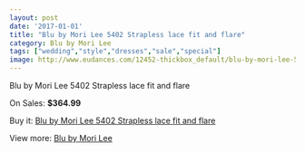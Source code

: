 ```yaml
---
layout: post
date: '2017-01-01'
title: "Blu by Mori Lee 5402 Strapless lace fit and flare"
category: Blu by Mori Lee
tags: ["wedding","style","dresses","sale","special"]
image: http://www.eudances.com/12452-thickbox_default/blu-by-mori-lee-5402-strapless-lace-fit-and-flare.jpg
---
```

Blu by Mori Lee 5402 Strapless lace fit and flare

On Sales: **$364.99**
<a href="https://www.eudances.com/en/blu-by-mori-lee/3851-blu-by-mori-lee-5402-strapless-lace-fit-and-flare.html"><amp-img layout="responsive" width="600" height="600" src="//www.eudances.com/12452-thickbox_default/blu-by-mori-lee-5402-strapless-lace-fit-and-flare.jpg" alt="Blu by Mori Lee 5402 Strapless lace fit and flare 0" /></a>
<a href="https://www.eudances.com/en/blu-by-mori-lee/3851-blu-by-mori-lee-5402-strapless-lace-fit-and-flare.html"><amp-img layout="responsive" width="600" height="600" src="//www.eudances.com/12456-thickbox_default/blu-by-mori-lee-5402-strapless-lace-fit-and-flare.jpg" alt="Blu by Mori Lee 5402 Strapless lace fit and flare 1" /></a>
<a href="https://www.eudances.com/en/blu-by-mori-lee/3851-blu-by-mori-lee-5402-strapless-lace-fit-and-flare.html"><amp-img layout="responsive" width="600" height="600" src="//www.eudances.com/12455-thickbox_default/blu-by-mori-lee-5402-strapless-lace-fit-and-flare.jpg" alt="Blu by Mori Lee 5402 Strapless lace fit and flare 2" /></a>
<a href="https://www.eudances.com/en/blu-by-mori-lee/3851-blu-by-mori-lee-5402-strapless-lace-fit-and-flare.html"><amp-img layout="responsive" width="600" height="600" src="//www.eudances.com/12454-thickbox_default/blu-by-mori-lee-5402-strapless-lace-fit-and-flare.jpg" alt="Blu by Mori Lee 5402 Strapless lace fit and flare 3" /></a>
<a href="https://www.eudances.com/en/blu-by-mori-lee/3851-blu-by-mori-lee-5402-strapless-lace-fit-and-flare.html"><amp-img layout="responsive" width="600" height="600" src="//www.eudances.com/12453-thickbox_default/blu-by-mori-lee-5402-strapless-lace-fit-and-flare.jpg" alt="Blu by Mori Lee 5402 Strapless lace fit and flare 4" /></a>

Buy it: [Blu by Mori Lee 5402 Strapless lace fit and flare](https://www.eudances.com/en/blu-by-mori-lee/3851-blu-by-mori-lee-5402-strapless-lace-fit-and-flare.html "Blu by Mori Lee 5402 Strapless lace fit and flare")

View more: [Blu by Mori Lee](https://www.eudances.com/en/39-blu-by-mori-lee "Blu by Mori Lee")